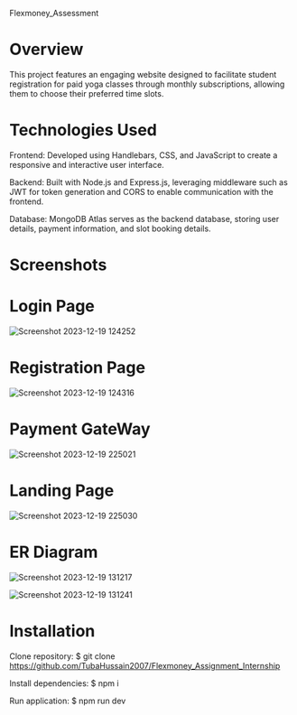 Flexmoney_Assessment

# Overview
This project features an engaging website designed to facilitate student registration for paid yoga classes through monthly subscriptions, allowing them to choose their preferred time slots.

# Technologies Used

Frontend: Developed using Handlebars, CSS, and JavaScript to create a responsive and interactive user interface.

Backend: Built with Node.js and Express.js, leveraging middleware such as JWT for token generation and CORS to enable communication with the frontend.

Database: MongoDB Atlas serves as the backend database, storing user details, payment information, and slot booking details.

# Screenshots

# Login Page

![Screenshot 2023-12-19 124252](https://github.com/TubaHussain2007/Flexmoney_Assignment_Internship/assets/117067729/76137c93-81b5-4087-986e-b28349720d95)

# Registration Page

![Screenshot 2023-12-19 124316](https://github.com/TubaHussain2007/Flexmoney_Assignment_Internship/assets/117067729/8fdfeaaf-2fff-4a95-9e8e-79a9376c8b10)

# Payment GateWay

![Screenshot 2023-12-19 225021](https://github.com/TubaHussain2007/Flexmoney_Assignment_Internship/assets/117067729/4972dad1-fcb1-4274-932d-844dbca63272)

# Landing Page

![Screenshot 2023-12-19 225030](https://github.com/TubaHussain2007/Flexmoney_Assignment_Internship/assets/117067729/0b2c6f44-8659-458e-bf23-2b1b87d486bc)


# ER Diagram

![Screenshot 2023-12-19 131217](https://github.com/TubaHussain2007/Flexmoney_Assignment_Internship/assets/117067729/3dbe10b5-960e-4375-9454-36151ef0f0a3)

![Screenshot 2023-12-19 131241](https://github.com/TubaHussain2007/Flexmoney_Assignment_Internship/assets/117067729/05963340-ecd6-4461-8688-09543749e8ee)

# Installation

Clone repository:
$ git clone https://github.com/TubaHussain2007/Flexmoney_Assignment_Internship

Install dependencies:
$ npm i

Run application:
$ npm run dev
